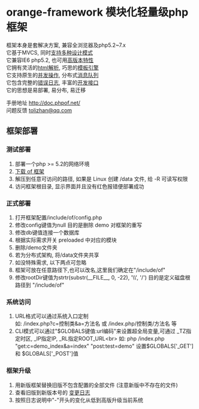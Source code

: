 # orange-framework 模块化轻量级php框架

框架本身是套解决方案, 兼容全浏览器及php5.2~7.x<br>
它基于MVCS, 同时[支持多种设计模式](http://doc.phpof.net/?oFrame/FAQ/architect.html,oFrame/navigation.html)<br>
它兼容IE6 php5.2, 也可用[高版本特性](http://doc.phpof.net/?oFrame/FAQ/namespace.html,oFrame/navigation.html)<br>
它拥有灵活的[html解析](http://doc.phpof.net/?oFrame/components/hParse.html,oFrame/navigation.html), 巧思的[模板引擎](http://doc.phpof.net/?oFrame/helpManual/htmlTpl.html,oFrame/navigation.html)<br>
它支持原生的[并发操作](http://doc.phpof.net/?oFrame/components/timer.html,oFrame/navigation.html), 分布式[消息队列](http://doc.phpof.net/?oFrame/components/mq.html,oFrame/navigation.html)<br>
它包含完整的[错误日志](http://doc.phpof.net/?oFrame/helpManual/error.html,oFrame/navigation.html), 丰富的[开发接口](http://doc.phpof.net/?oFrame/FAQ/baseExtends.html,oFrame/navigation.html)<br>
它的思想是易部署, 易分布, 易迁移

手册地址 http://doc.phpof.net/<br>
问题反馈 tolizhan@qq.com

## 框架部署
### 测试部署
1. 部署一个php >= 5.2的网络环境
2. [下载 of 框架](https://github.com/tolizhan/oFrame/archive/master.zip)
3. 解压到任意可访问的路径, 如果是 Linux 创建 /data 文件, 给 -R 可读写权限
4. 访问框架根目录, 显示界面并且没有红色报错便部署成功

### 正式部署
1. 打开框架配置/include/of/config.php
2. 修改config键值为null 目的是删除 demo 对框架的重写
3. 修改db键值连接一个数据库
4. 根据实际需求开关 preloaded 中对应的模块
5. 删除/demo文件夹
6. 若为分布式架构, 将/data文件夹共享
7. 如没特殊需求, 以下两点可忽略
8. 框架可放在任意路径下,也可以改名,这里我们确定在"/include/of"
9. 修改rootDir键值为strtr(substr(\_\_FILE\_\_, 0, -22), '\\\\', '/') 目的是定义磁盘根路径到 "/include/of"

### 系统访问
1. URL格式可以通过系统入口定制<br>
    如: /index.php?c=控制类&a=方法名 或 /index.php/控制类/方法名 等
2. CLI模式可以通过"$GLOBALS键值:url编码"来设置超全局变量,可通过 _TZ指定时区, _IP指定IP, _RL指定ROOT_URL<br>
    如: php /index.php "get:c=demo_index&a=index" "post:test=demo" 设置$GLOBALS['_GET'] 和 $GLOBALS['_POST']值

### 框架升级
1. 用新版框架替换旧版不包含配置的全部文件 (注意新版中不存在的文件)
2. 查看旧版到新版本号的 [变更日志](https://github.com/tolizhan/oFrame/blob/master/changelog.txt)
3. 按照日志说明中"-"开头的变化从低到高版升级当前系统